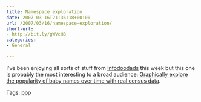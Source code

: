 ```yaml
---
title: Namespace exploration
date: 2007-03-16T21:36:18+00:00
url: /2007/03/16/namespace-exploration/
short-url:
- http://bit.ly/gWVcH8
categories:
- General

---
```

<div class='microid-mailto+http:sha1:7aced11825e786e7bfef18ecf80183e430743918'>

I've been enjoying all sorts of stuff from <a href="http://infodoodads.com/?p=15">Infodoodads</a> this week but this one is probably the most interesting to a broad audience: <a href="http://babynamewizard.com/namevoyager/lnv0105.html">Graphically explore the popularity of baby names over time with real census data</a>.

</div>

<div class="st-post-tags">
Tags: <a href="http://www.cavort.org/tag/pop/" title="pop" rel="tag">pop</a><br />
</div>